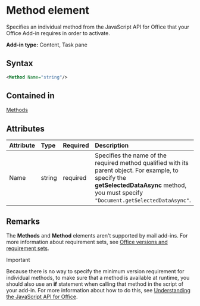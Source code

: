 # Method element

Specifies an individual method from the JavaScript API for Office that your Office Add-in requires in order to activate.

**Add-in type:** Content, Task pane

## Syntax

```XML
<Method Name="string"/>
```

## Contained in

[Methods](methods.md)

## Attributes

|**Attribute**|**Type**|**Required**|**Description**|
|:-----|:-----|:-----|:-----|
|Name|string|required|Specifies the name of the required method qualified with its parent object. For example, to specify the  **getSelectedDataAsync** method, you must specify `"Document.getSelectedDataAsync"`.|

## Remarks

The  **Methods** and **Method** elements aren't supported by mail add-ins. For more information about requirement sets, see [Office versions and requirement sets](https://docs.microsoft.com/office/dev/add-ins/develop/office-versions-and-requirement-sets).

> [!IMPORTANT] 
> Because there is no way to specify the minimum version requirement for individual methods, to make sure that a method is available at runtime, you should also use an **if** statement when calling that method in the script of your add-in. For more information about how to do this, see [Understanding the JavaScript API for Office](https://docs.microsoft.com/office/dev/add-ins/develop/understanding-the-javascript-api-for-office).

